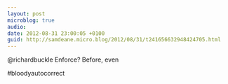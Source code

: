 ```yaml
---
layout: post
microblog: true
audio: 
date: 2012-08-31 23:00:05 +0100
guid: http://samdeane.micro.blog/2012/08/31/t241656632948424705.html
---
```

@richardbuckle Enforce? Before, even

#bloodyautocorrect
